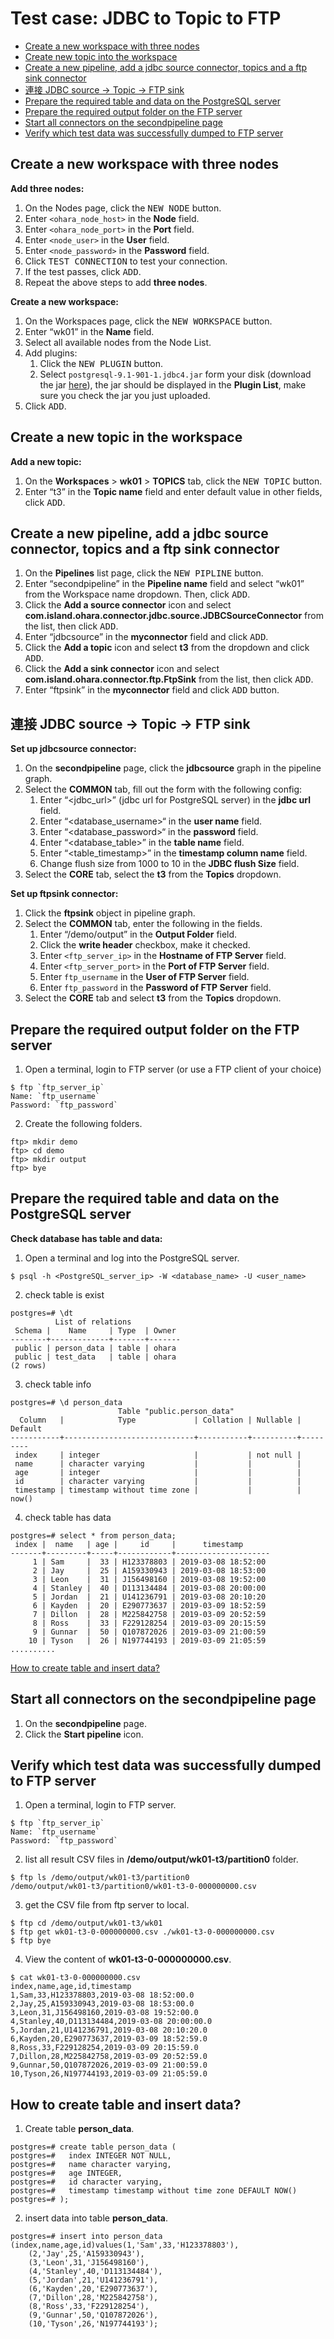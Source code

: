 # Test case: JDBC to Topic to FTP

- [Create a new workspace with three nodes](#create-a-new-workspace-with-three-nodes)
- [Create new topic into the workspace](#create-a-new-topic-in-the-workspace)
- [Create a new pipeline, add a jdbc source connector, topics and a ftp sink connector](#create-a-new-pipeline-add-a-jdbc-source-connector-topics-and-a-ftp-sink-connector)
- [連接 JDBC source -> Topic -> FTP sink](#連接-jdbc-source---topic---ftp-sink)
- [Prepare the required table and data on the PostgreSQL server](#prepare-the-required-table-and-data-on-the-postgresql-server)
- [Prepare the required output folder on the FTP server](#prepare-the-required-output-folder-on-the-ftp-server)
- [Start all connectors on the secondpipeline page](#start-all-connectors-on-the-secondpipeline-page)
- [Verify which test data was successfully dumped to FTP server](#verify-which-test-data-was-successfully-dumped-to-ftp-server)

## Create a new workspace with three nodes

**Add three nodes:**

1. On the Nodes page, click the <kbd>NEW NODE</kbd> button.
2. Enter `<ohara_node_host>` in the **Node** field.
3. Enter `<ohara_node_port>` in the **Port** field.
4. Enter `<node_user>` in the **User** field.
5. Enter `<node_password>` in the **Password** field.
6. Click <kbd>TEST CONNECTION</kbd> to test your connection.
7. If the test passes, click <kbd>ADD</kbd>.
8. Repeat the above steps to add **three nodes**.

**Create a new workspace:**

1. On the Workspaces page, click the <kbd>NEW WORKSPACE</kbd> button.
2. Enter “wk01” in the **Name** field.
3. Select all available nodes from the Node List.
4. Add plugins:
   1. Click the <kbd>NEW PLUGIN</kbd> button.
   2. Select `postgresql-9.1-901-1.jdbc4.jar` form your disk (download the jar [here](https://repo1.maven.org/maven2/postgresql/postgresql/9.1-901-1.jdbc4/postgresql-9.1-901-1.jdbc4.jar)), the jar should be displayed in the **Plugin List**, make sure you check the jar you just uploaded.
5. Click <kbd>ADD</kbd>.

## Create a new topic in the workspace

**Add a new topic:**

1. On the **Workspaces** > **wk01** > **TOPICS** tab, click the <kbd>NEW TOPIC</kbd> button.
2. Enter “t3” in the **Topic name** field and enter default value in other fields, click <kbd>ADD</kbd>.

## Create a new pipeline, add a jdbc source connector, topics and a ftp sink connector

1. On the **Pipelines** list page, click the <kbd>NEW PIPLINE</kbd> button.
2. Enter “secondpipeline” in the **Pipeline name** field and select “wk01” from the Workspace name dropdown. Then, click <kbd>ADD</kbd>.
3. Click the **Add a source connector** icon and select **com.island.ohara.connector.jdbc.source.JDBCSourceConnector** from the list, then click <kbd>ADD</kbd>.
4. Enter “jdbcsource” in the **myconnector** field and click <kbd>ADD</kbd>.
5. Click the **Add a topic** icon and select **t3** from the dropdown and click <kbd>ADD</kbd>.
6. Click the **Add a sink connector** icon and select **com.island.ohara.connector.ftp.FtpSink** from the list, then click <kbd>ADD</kbd>.
7. Enter “ftpsink” in the **myconnector** field and click <kbd>ADD</kbd> button.

## 連接 JDBC source -> Topic -> FTP sink

**Set up jdbcsource connector:**

1. On the **secondpipeline** page, click the **jdbcsource** graph in the pipeline graph.
2. Select the **COMMON** tab, fill out the form with the following config:
   1. Enter “<jdbc_url>” (jdbc url for PostgreSQL server) in the **jdbc url** field.
   2. Enter “<database_username>“ in the **user name** field.
   3. Enter “<database_password>“ in the **password** field.
   4. Enter “<database_table>” in the **table name** field.
   5. Enter “<table_timestamp>” in the **timestamp column name** field.
   6. Change flush size from 1000 to 10 in the **JDBC flush Size** field.
3. Select the **CORE** tab, select the **t3** from the **Topics** dropdown.

**Set up ftpsink connector:**

1. Click the **ftpsink** object in pipeline graph.
2. Select the **COMMON** tab, enter the following in the fields.
   1. Enter “/demo/output” in the **Output Folder** field.
   2. Click the **write header** checkbox, make it checked.
   3. Enter `<ftp_server_ip>` in the **Hostname of FTP Server** field.
   4. Enter `<ftp_server_port>` in the **Port of FTP Server** field.
   5. Enter `ftp_username` in the **User of FTP Server** field.
   6. Enter `ftp_password` in the **Password of FTP Server** field.
3. Select the **CORE** tab and select **t3** from the **Topics** dropdown.

## Prepare the required output folder on the FTP server

1. Open a terminal, login to FTP server (or use a FTP client of your choice)

```
$ ftp `ftp_server_ip`
Name: `ftp_username`
Password: `ftp_password`
```

2. Create the following folders.

```
ftp> mkdir demo
ftp> cd demo
ftp> mkdir output
ftp> bye
```

## Prepare the required table and data on the PostgreSQL server

**Check database has table and data:**

1. Open a terminal and log into the PostgreSQL server.

```
$ psql -h <PostgreSQL_server_ip> -W <database_name> -U <user_name>
```

2. check table is exist

```
postgres=# \dt
          List of relations
 Schema |    Name     | Type  | Owner
--------+-------------+-------+-------
 public | person_data | table | ohara
 public | test_data   | table | ohara
(2 rows)
```

3. check table info

```
postgres=# \d person_data
                        Table "public.person_data"
  Column   |            Type             | Collation | Nullable | Default
-----------+-----------------------------+-----------+----------+---------
 index     | integer                     |           | not null |
 name      | character varying           |           |          |
 age       | integer                     |           |          |
 id        | character varying           |           |          |
 timestamp | timestamp without time zone |           |          | now()

```

4. check table has data

```
postgres=# select * from person_data;
 index |  name   | age |     id     |      timestamp
-------+---------+-----+------------+---------------------
     1 | Sam     |  33 | H123378803 | 2019-03-08 18:52:00
     2 | Jay     |  25 | A159330943 | 2019-03-08 18:53:00
     3 | Leon    |  31 | J156498160 | 2019-03-08 19:52:00
     4 | Stanley |  40 | D113134484 | 2019-03-08 20:00:00
     5 | Jordan  |  21 | U141236791 | 2019-03-08 20:10:20
     6 | Kayden  |  20 | E290773637 | 2019-03-09 18:52:59
     7 | Dillon  |  28 | M225842758 | 2019-03-09 20:52:59
     8 | Ross    |  33 | F229128254 | 2019-03-09 20:15:59
     9 | Gunnar  |  50 | Q107872026 | 2019-03-09 21:00:59
    10 | Tyson   |  26 | N197744193 | 2019-03-09 21:05:59
..........
```

[How to create table and insert data?](#how-to-create-table-and-insert-data)

## Start all connectors on the secondpipeline page

1. On the **secondpipeline** page.
2. Click the **Start pipeline** icon.

## Verify which test data was successfully dumped to FTP server

1. Open a terminal, login to FTP server.

```
$ ftp `ftp_server_ip`
Name: `ftp_username`
Password: `ftp_password`
```

2. list all result CSV files in **/demo/output/wk01-t3/partition0** folder.

```
$ ftp ls /demo/output/wk01-t3/partition0
/demo/output/wk01-t3/partition0/wk01-t3-0-000000000.csv
```

3. get the CSV file from ftp server to local.

```
$ ftp cd /demo/output/wk01-t3/wk01
$ ftp get wk01-t3-0-000000000.csv ./wk01-t3-0-000000000.csv
$ ftp bye
```

4. View the content of **wk01-t3-0-000000000.csv**.

```
$ cat wk01-t3-0-000000000.csv
index,name,age,id,timestamp
1,Sam,33,H123378803,2019-03-08 18:52:00.0
2,Jay,25,A159330943,2019-03-08 18:53:00.0
3,Leon,31,J156498160,2019-03-08 19:52:00.0
4,Stanley,40,D113134484,2019-03-08 20:00:00.0
5,Jordan,21,U141236791,2019-03-08 20:10:20.0
6,Kayden,20,E290773637,2019-03-09 18:52:59.0
8,Ross,33,F229128254,2019-03-09 20:15:59.0
7,Dillon,28,M225842758,2019-03-09 20:52:59.0
9,Gunnar,50,Q107872026,2019-03-09 21:00:59.0
10,Tyson,26,N197744193,2019-03-09 21:05:59.0

```

## How to create table and insert data?

1. Create table **person_data**.

```
postgres=# create table person_data (
postgres=#   index INTEGER NOT NULL,
postgres=#   name character varying,
postgres=#   age INTEGER,
postgres=#   id character varying,
postgres=#   timestamp timestamp without time zone DEFAULT NOW()
postgres=# );
```

2. insert data into table **person_data**.

```
postgres=# insert into person_data (index,name,age,id)values(1,'Sam',33,'H123378803'),
	(2,'Jay',25,'A159330943'),
	(3,'Leon',31,'J156498160'),
	(4,'Stanley',40,'D113134484'),
	(5,'Jordan',21,'U141236791'),
	(6,'Kayden',20,'E290773637'),
	(7,'Dillon',28,'M225842758'),
	(8,'Ross',33,'F229128254'),
	(9,'Gunnar',50,'Q107872026'),
	(10,'Tyson',26,'N197744193');
```
